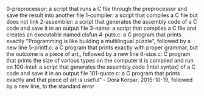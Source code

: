 0-preprocessor: a script that runs a C file through the preprocessor and save the result into another file
1-compiler: a script that compiles a C file but does not link
2-assembler: a script that generates the assembly code of a C code and save it in an output file
3-name: a script that compiles a C file and creates an executable named cisfun
4-puts.c: a C program that prints exactly "Programming is like building a multilingual puzzle", followed by a new line
5-printf.c: a C program that prints exactly with proper grammar, but the outcome is a piece of art,, followed by a new line
6-size.c: C program that prints the size of various types on the computer it is compiled and run on
100-intel: a script that generates the assembly code (Intel syntax) of a C code and save it in an output file
101-quote.c: a C program that prints exactly and that piece of art is useful" - Dora Korpar, 2015-10-19, followed by a new line, to the standard error
